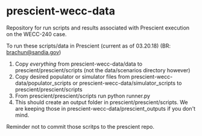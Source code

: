 # prescient-wecc-data
Repository for run scripts and results associated with Prescient execution on the WECC-240 case.

To run these scripts/data in Prescient (current as of 03.20.18) (BR: brachun@sandia.gov)
1. Copy _everything_ from prescient-wecc-data/data to prescient/prescient/scripts (not the data/scenarios directory however)
2. Copy desired populator or simulator files from prescient-wecc-data/populator_scripts or prescient-wecc-data/simulator_scripts to prescient/prescient/scripts
3. From prescient/prescient/scripts run python runner.py <desired script file>
4. This should create an output folder in prescient/prescient/scripts. We are keeping those in prescient-wecc-data/prescient_outputs if you don't mind.

Reminder not to commit those scritps to the prescient repo.

